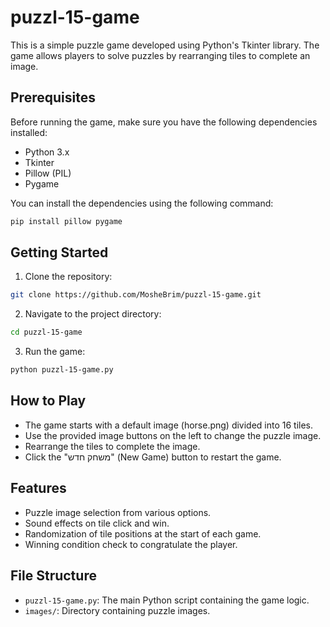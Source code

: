 # puzzl-15-game

This is a simple puzzle game developed using Python's Tkinter library. The game allows players to solve puzzles by rearranging tiles to complete an image.

## Prerequisites

Before running the game, make sure you have the following dependencies installed:

- Python 3.x
- Tkinter
- Pillow (PIL)
- Pygame

You can install the dependencies using the following command:

```bash
pip install pillow pygame
```

## Getting Started

1. Clone the repository:

```bash
git clone https://github.com/MosheBrim/puzzl-15-game.git
```

2. Navigate to the project directory:

```bash
cd puzzl-15-game
```

3. Run the game:

```bash
python puzzl-15-game.py
```

## How to Play

- The game starts with a default image (horse.png) divided into 16 tiles.
- Use the provided image buttons on the left to change the puzzle image.
- Rearrange the tiles to complete the image.
- Click the "משחק חדש" (New Game) button to restart the game.

## Features

- Puzzle image selection from various options.
- Sound effects on tile click and win.
- Randomization of tile positions at the start of each game.
- Winning condition check to congratulate the player.

## File Structure

- `puzzl-15-game.py`: The main Python script containing the game logic.
- `images/`: Directory containing puzzle images.

